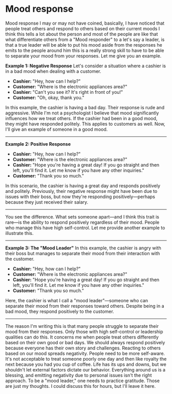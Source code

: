 
# Mood response

Mood response I may or may not have coined, basically, I have noticed that people treat others and respond to others based on their current moods I think this tells a lot about the person and most of the people are like that what differentiate others from a "Mood responder" to a let's say a leader, is that a true leader will be able to put his mood aside from the responses he emits to the people around him this is a really strong skill to have to be able to separate your mood from your responses. Let me give you an example.

**Example 1: Negative Response**
Let's consider a situation where a cashier is in a bad mood when dealing with a customer.

- **Cashier:** "Hey, how can I help?"
- **Customer:** "Where is the electronic appliances area?"
- **Cashier:** "Can't you see it? It's right in front of you!"
- **Customer:** "Oh, okay, thank you."

In this example, the cashier is having a bad day. Their response is rude and aggressive. While I'm not a psychologist I believe that mood significantly influences how we treat others. If the cashier had been in a good mood, they might have responded politely. This applies to customers as well. Now, I'll give an example of someone in a good mood.

---

**Example 2: Positive Response**

- **Cashier:** "Hey, how can I help?"
- **Customer:** "Where is the electronic appliances area?"
- **Cashier:** "Hope you're having a great day! If you go straight and then left, you'll find it. Let me know if you have any other inquiries."
- **Customer:** "Thank you so much."

In this scenario, the cashier is having a great day and responds positively and politely. Previously, their negative response might have been due to issues with their boss, but now they're responding positively—perhaps because they just received their salary.

---

You see the difference. What sets someone apart—and I think this trait is rare—is the ability to respond positively regardless of their mood. People who manage this have high self-control. Let me provide another example to illustrate this.

---

**Example 3: The "Mood Leader"**
In this example, the cashier is angry with their boss but manages to separate their mood from their interaction with the customer.

- **Cashier:** "Hey, how can I help?"
- **Customer:** "Where is the electronic appliances area?"
- **Cashier:** "Hope you're having a great day! If you go straight and then left, you'll find it. Let me know if you have any other inquiries."
- **Customer:** "Thank you so much."

Here, the cashier is what I call a "mood leader"—someone who can separate their mood from their responses toward others. Despite being in a bad mood, they respond positively to the customer.

---

The reason I'm writing this is that many people struggle to separate their mood from their responses. Only those with high self-control or leadership qualities can do this. It concerns me when people treat others differently based on their own good or bad days. We should always respond positively because everyone has their own story and challenges. Reacting to others based on our mood spreads negativity. People need to be more self-aware. It's not acceptable to treat someone poorly one day and then like royalty the next because you had you cup of coffee. Life has its ups and downs, but we shouldn't let external factors dictate our behavior. Everything around us is a blessing, and emitting negativity due to personal issues isn't the right approach. To be a "mood leader," one needs to practice gratitude. Those are just my thoughts. I could discuss this for hours, but I'll leave it here.
